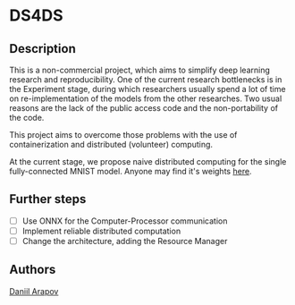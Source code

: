 # DS4DS

## Description

This is a non-commercial project, which aims to simplify deep learning research and reproducibility. One of the current research bottlenecks is in the Experiment stage, during which researchers usually spend a lot of time on re-implementation of the models from the other researches. Two usual reasons are the lack of the public access code and the non-portability of the code. 

This project aims to overcome those problems with the use of containerization and distributed (volunteer) computing. 

At the current stage, we propose naive distributed computing for the single fully-connected MNIST model. Anyone may find it's weights [here](https://drive.google.com/file/d/1RPHU1Ft1Owk8Kqi-aJAFh1pOTVDrxQZB/view?usp=sharing).

## Further steps

- [ ] Use ONNX for the Computer-Processor communication  
- [ ] Implement reliable distributed computation  
- [ ] Change the architecture, adding the Resource Manager  

## Authors 

[Daniil Arapov](mailto:d.arapov@innopolis.university)
